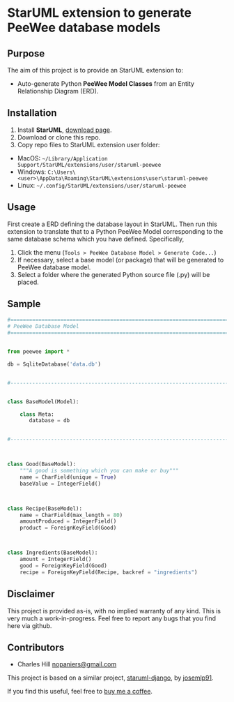 # StarUML extension to generate PeeWee database models


## Purpose

The aim of this project is to provide an StarUML extension to:

- Auto-generate Python **PeeWee Model Classes** from an Entity Relationship Diagram (ERD).



## Installation

1. Install **StarUML**,  [download page](http://staruml.io/download).
2. Download or clone this repo.
3. Copy repo files to StarUML extension user folder:
  - MacOS: `~/Library/Application Support/StarUML/extensions/user/staruml-peewee`
  - Windows: `C:\Users\<user>\AppData\Roaming\StarUML\extensions\user\staruml-peewee`
  - Linux: `~/.config/StarUML/extensions/user/staruml-peewee`



## Usage

First create a ERD defining the database layout in StarUML. Then run this
extension to translate that to a Python PeeWee Model corresponding to
the same database schema which you have defined. Specifically,

1. Click the menu (`Tools > PeeWee Database Model > Generate Code...`)
2. If necessary, select a base model (or package) that will be generated to PeeWee database model.
3. Select a folder where the generated Python source file (.py) will be placed.



## Sample

```python
#===============================================================================
# PeeWee Database Model
#===============================================================================


from peewee import *

db = SqliteDatabase('data.db')


#-------------------------------------------------------------------------------


class BaseModel(Model):

    class Meta:
       database = db


#-------------------------------------------------------------------------------



class Good(BaseModel):
    """A good is something which you can make or buy"""
    name = CharField(unique = True)
    baseValue = IntegerField()



class Recipe(BaseModel):
    name = CharField(max_length = 80)
    amountProduced = IntegerField()
    product = ForeignKeyField(Good)



class Ingredients(BaseModel):
    amount = IntegerField()
    good = ForeignKeyField(Good)
    recipe = ForeignKeyField(Recipe, backref = "ingredients")

```

## Disclaimer

This project is provided as-is, with no implied warranty of any
kind. This is very much a work-in-progress. Feel free to report any
bugs that you find here via github.


## Contributors

- Charles Hill [nopaniers@gmail.com](nopaniers@gmail.com)

This project is based on a similar project, [staruml-django](https://github.com/josemlp91/staruml-django), by [josemlp91](https://github.com/josemlp91).

If you find this useful, feel free to [buy me a coffee](https://buymeacoffee.com/nopaniers).
